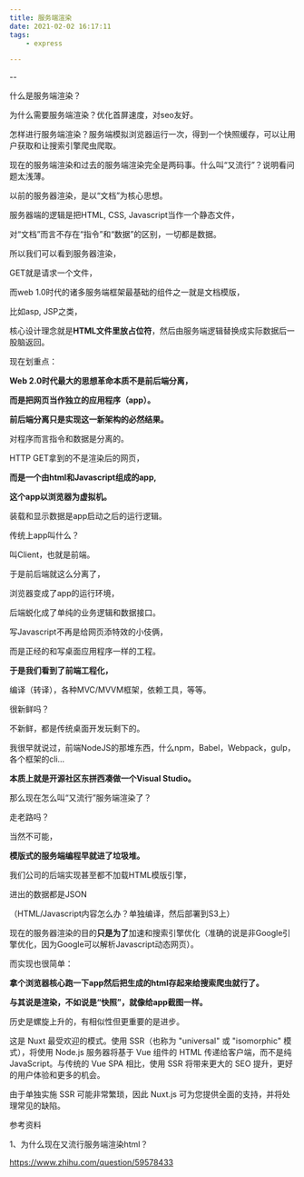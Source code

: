 ```yaml
---
title: 服务端渲染
date: 2021-02-02 16:17:11
tags:
	- express

---
```


--

什么是服务端渲染？

为什么需要服务端渲染？优化首屏速度，对seo友好。

怎样进行服务端渲染？服务端模拟浏览器运行一次，得到一个快照缓存，可以让用户获取和让搜索引擎爬虫爬取。



现在的服务端渲染和过去的服务端渲染完全是两码事。什么叫“又流行”？说明看问题太浅薄。

以前的服务器渲染，是以“文档”为核心思想。

服务器端的逻辑是把HTML, CSS, Javascript当作一个静态文件，

对“文档”而言不存在“指令”和“数据”的区别，一切都是数据。

所以我们可以看到服务器渲染，

GET就是请求一个文件，

而web 1.0时代的诸多服务端框架最基础的组件之一就是文档模版，

比如asp, JSP之类，

核心设计理念就是**HTML文件里放占位符**，然后由服务端逻辑替换成实际数据后一股脑返回。



现在划重点：

**Web 2.0时代最大的思想革命本质不是前后端分离，**

**而是把网页当作独立的应用程序（app）。**

**前后端分离只是实现这一新架构的必然结果。**

对程序而言指令和数据是分离的。

HTTP GET拿到的不是渲染后的网页，

**而是一个由html和Javascript组成的app,**

 **这个app以浏览器为虚拟机。**

装载和显示数据是app启动之后的运行逻辑。

传统上app叫什么？

叫Client，也就是前端。

于是前后端就这么分离了，

浏览器变成了app的运行环境，

后端蜕化成了单纯的业务逻辑和数据接口。

写Javascript不再是给网页添特效的小伎俩，

而是正经的和写桌面应用程序一样的工程。

**于是我们看到了前端工程化，**

编译（转译），各种MVC/MVVM框架，依赖工具，等等。

很新鲜吗？

不新鲜，都是传统桌面开发玩剩下的。

我很早就说过，前端NodeJS的那堆东西，什么npm，Babel，Webpack，gulp，各个框架的cli... 

**本质上就是开源社区东拼西凑做一个Visual Studio。**



那么现在怎么叫“又流行”服务端渲染了？

走老路吗？

当然不可能，

**模版式的服务端编程早就进了垃圾堆。**

我们公司的后端实现甚至都不加载HTML模版引擎，

进出的数据都是JSON

（HTML/Javascript内容怎么办？单独编译，然后部署到S3上）

现在的服务器渲染的目的**只是为了**加速和搜索引擎优化（准确的说是非Google引擎优化，因为Google可以解析Javascript动态网页）。

而实现也很简单：

**拿个浏览器核心跑一下app然后把生成的html存起来给搜索爬虫就行了。**

**与其说是渲染，不如说是“快照”，就像给app截图一样。**

历史是螺旋上升的，有相似性但更重要的是进步。







这是 Nuxt 最受欢迎的模式。使用 SSR（也称为 "universal" 或 "isomorphic" 模式），将使用 Node.js 服务器将基于 Vue 组件的 HTML 传递给客户端，而不是纯 JavaScript。与传统的 Vue SPA 相比，使用 SSR 将带来更大的 SEO 提升，更好的用户体验和更多的机会。

由于单独实施 SSR 可能非常繁琐，因此 Nuxt.js 可为您提供全面的支持，并将处理常见的缺陷。



参考资料

1、为什么现在又流行服务端渲染html？

https://www.zhihu.com/question/59578433